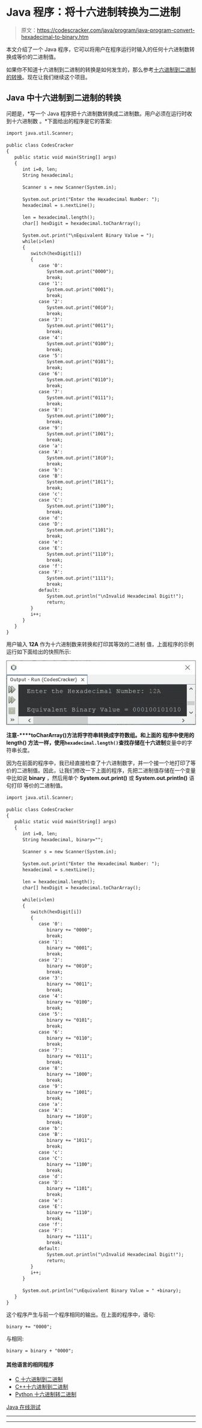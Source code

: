 # Java 程序：将十六进制转换为二进制

> 原文：<https://codescracker.com/java/program/java-program-convert-hexadecimal-to-binary.htm>

本文介绍了一个 Java 程序，它可以将用户在程序运行时输入的任何十六进制数转换成等价的二进制值。

如果你不知道十六进制到二进制的转换是如何发生的，那么参考[十六进制到二进制的转换](/computer-fundamental/hexadecimal-to-binary.htm)。现在让我们继续这个项目。

## Java 中十六进制到二进制的转换

问题是，*写一个 Java 程序把十六进制数转换成二进制数。用户必须在运行时收到十六进制数 。*下面给出的程序是它的答案:

```
import java.util.Scanner;

public class CodesCracker
{
   public static void main(String[] args)
   { 
      int i=0, len;
      String hexadecimal;

      Scanner s = new Scanner(System.in);

      System.out.print("Enter the Hexadecimal Number: ");
      hexadecimal = s.nextLine();

      len = hexadecimal.length();
      char[] hexDigit = hexadecimal.toCharArray();

      System.out.print("\nEquivalent Binary Value = ");
      while(i<len)
      {
         switch(hexDigit[i])
         {
            case '0':
               System.out.print("0000");
               break;
            case '1':
               System.out.print("0001");
               break;
            case '2':
               System.out.print("0010");
               break;
            case '3':
               System.out.print("0011");
               break;
            case '4':
               System.out.print("0100");
               break;
            case '5':
               System.out.print("0101");
               break;
            case '6':
               System.out.print("0110");
               break;
            case '7':
               System.out.print("0111");
               break;
            case '8':
               System.out.print("1000");
               break;
            case '9':
               System.out.print("1001");
               break;
            case 'a':
            case 'A':
               System.out.print("1010");
               break;
            case 'b':
            case 'B':
               System.out.print("1011");
               break;
            case 'c':
            case 'C':
               System.out.print("1100");
               break;
            case 'd':
            case 'D':
               System.out.print("1101");
               break;
            case 'e':
            case 'E':
               System.out.print("1110");
               break;
            case 'f':
            case 'F':
               System.out.print("1111");
               break;
            default:
               System.out.println("\nInvalid Hexadecimal Digit!");
               return;
         }
         i++;
      }
   }
}
```

用户输入 **12A** 作为十六进制数来转换和打印其等效的二进制 值，上面程序的示例运行如下面给出的快照所示:

![java convert hexadecimal to binary](img/529b25c489b07ce004226e752ba05b30.png)

**注意-****toCharArray()**方法将字符串转换成字符数组。和上面的 程序中使用的 **length()** 方法一样，使用`hexadecimal.length()`查找存储在**十六进制**变量中的字符串长度。

因为在前面的程序中，我已经直接检查了十六进制数字，并一个接一个地打印了等价的二进制值。因此，让我们修改一下上面的程序，先把二进制值存储在一个变量中比如说 **binary** ，然后用单个 **System.out.print()** 或 **System.out.println()** 语句打印 等价的二进制值。

```
import java.util.Scanner;

public class CodesCracker
{
   public static void main(String[] args)
   {
      int i=0, len;
      String hexadecimal, binary="";

      Scanner s = new Scanner(System.in);

      System.out.print("Enter the Hexadecimal Number: ");
      hexadecimal = s.nextLine();

      len = hexadecimal.length();
      char[] hexDigit = hexadecimal.toCharArray();

      while(i<len)
      {
         switch(hexDigit[i])
         {
            case '0':
               binary += "0000";
               break;
            case '1':
               binary += "0001";
               break;
            case '2':
               binary += "0010";
               break;
            case '3':
               binary += "0011";
               break;
            case '4':
               binary += "0100";
               break;
            case '5':
               binary += "0101";
               break;
            case '6':
               binary += "0110";
               break;
            case '7':
               binary += "0111";
               break;
            case '8':
               binary += "1000";
               break;
            case '9':
               binary += "1001";
               break;
            case 'a':
            case 'A':
               binary += "1010";
               break;
            case 'b':
            case 'B':
               binary += "1011";
               break;
            case 'c':
            case 'C':
               binary += "1100";
               break;
            case 'd':
            case 'D':
               binary += "1101";
               break;
            case 'e':
            case 'E':
               binary += "1110";
               break;
            case 'f':
            case 'F':
               binary += "1111";
               break;
            default:
               System.out.println("\nInvalid Hexadecimal Digit!");
               return;
         }
         i++;
      }

      System.out.println("\nEquivalent Binary Value = " +binary);
   }
}
```

这个程序产生与前一个程序相同的输出。在上面的程序中，语句:

```
binary += "0000";
```

与相同:

```
binary = binary + "0000";
```

#### 其他语言的相同程序

*   [C 十六进制到二进制](/c/program/c-program-convert-hexadecimal-to-binary.htm)
*   [C++十六进制到二进制](/cpp/program/cpp-program-convert-hexadecimal-to-binary.htm)
*   [Python 十六进制转二进制](/python/program/python-program-convert-hexadecimal-to-binary.htm)

[Java 在线测试](/exam/showtest.php?subid=1)

* * *

* * *